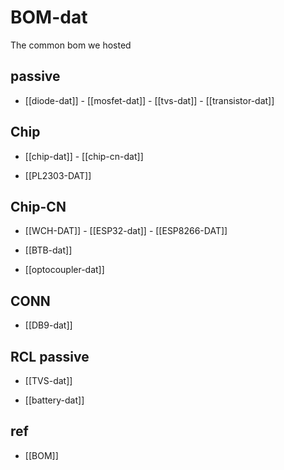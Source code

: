

# BOM-dat

The common bom we hosted 

## passive

- [[diode-dat]] - [[mosfet-dat]] - [[tvs-dat]] - [[transistor-dat]]

## Chip 

- [[chip-dat]] - [[chip-cn-dat]]

- [[PL2303-DAT]]


## Chip-CN
- [[WCH-DAT]] - [[ESP32-dat]] - [[ESP8266-DAT]]

- [[BTB-dat]]

- [[optocoupler-dat]]



## CONN

- [[DB9-dat]]

## RCL passive


- [[TVS-dat]]

- [[battery-dat]]

## ref 

- [[BOM]]